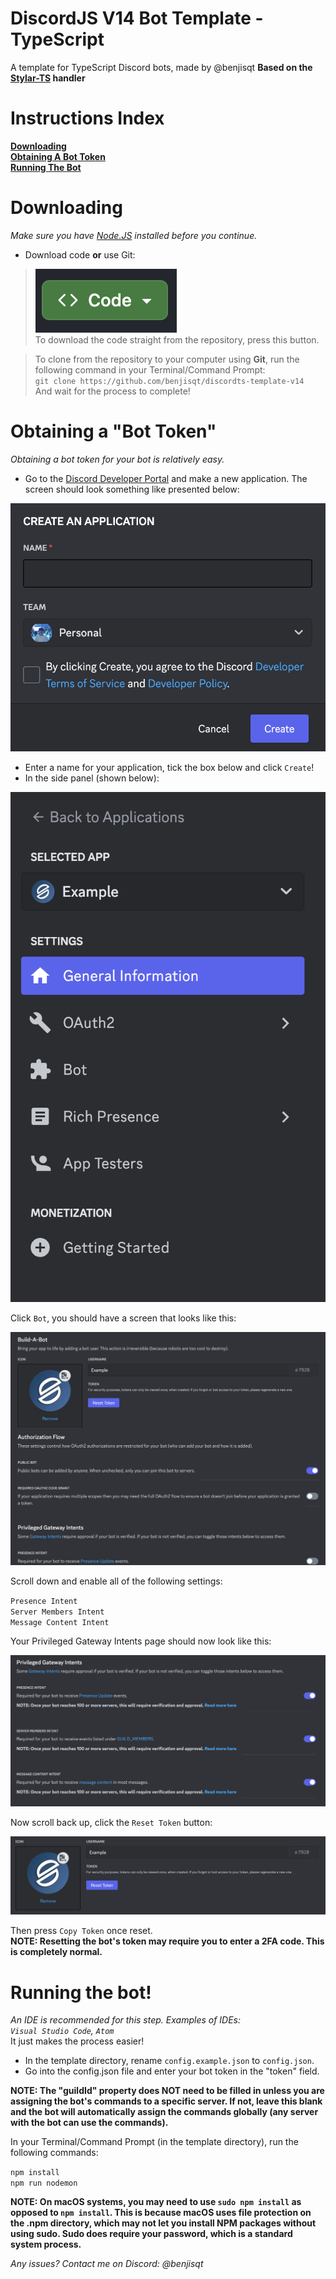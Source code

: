 # DiscordJS V14 Bot Template - TypeScript
 A template for TypeScript Discord bots, made by @benjisqt
 **Based on the [Stylar-TS](https://github.com/StylarBot/Stylar-TS) handler**

# Instructions Index
**[Downloading](https://github.com/benjisqt/discordts-template-v14#downloading)**<br>
**[Obtaining A Bot Token](https://github.com/benjisqt/discordts-template-v14#obtaining-a-bot-token)**</br>
**[Running The Bot](https://github.com/benjisqt/discordts-template-v14#running-the-bot)**

# Downloading
*Make sure you have [Node.JS](https://nodejs.org) installed before you continue.*

- Download code **or** use Git:
> ![GitHub Download Code](assets/image.png)<br>
To download the code straight from the repository, press this button.</br>

> To clone from the repository to your computer using **Git**, run the following command in your Terminal/Command Prompt:<br>
`git clone https://github.com/benjisqt/discordts-template-v14`</br>
And wait for the process to complete!

# Obtaining a "Bot Token"
*Obtaining a bot token for your bot is relatively easy.*
- Go to the [Discord Developer Portal](https://discord.com/developers/applications) and make a new application. The screen should look something like presented below:

![Alt text](assets/appcreate.png)

- Enter a name for your application, tick the box below and click `Create`!
- In the side panel (shown below):

![Alt text](assets/sidepanel.png)

Click `Bot`, you should have a screen that looks like this:

![Alt text](assets/botpage.png)

Scroll down and enable all of the following settings:

`Presence Intent`<br>
`Server Members Intent`<br>
`Message Content Intent`</br>

Your Privileged Gateway Intents page should now look like this:

![Alt text](assets/pgi.png)

Now scroll back up, click the `Reset Token` button:

![Alt text](assets/resettoken.png)

Then press `Copy Token` once reset.<br>
**NOTE: Resetting the bot's token may require you to enter a 2FA code. This is completely normal.**</br>

# Running the bot!
*An IDE is recommended for this step. Examples of IDEs: <br>`Visual Studio Code`, `Atom`</br>*
It just makes the process easier!

- In the template directory, rename `config.example.json` to `config.json`.
- Go into the config.json file and enter your bot token in the "token" field.

**NOTE: The "guildId" property does NOT need to be filled in unless you are assigning the bot's commands to a specific server. If not, leave this blank and the bot will automatically assign the commands globally (any server with the bot can use the commands).**

In your Terminal/Command Prompt (in the template directory), run the following commands:<br>

`npm install`</br>
`npm run nodemon`<br>

**NOTE: On macOS systems, you may need to use `sudo npm install` as opposed to `npm install`. This is because macOS uses file protection on the .npm directory, which may not let you install NPM packages without using sudo. Sudo does require your password, which is a standard system process.**</br>

*Any issues? Contact me on Discord: @benjisqt*

